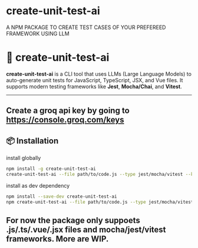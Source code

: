 # create-unit-test-ai
A NPM PACKAGE TO CREATE TEST CASES OF YOUR PREFEREED FRAMEWORK USING LLM

# 🧪 create-unit-test-ai

**create-unit-test-ai** is a CLI tool that uses LLMs (Large Language Models) to auto-generate unit tests for JavaScript, TypeScript, JSX, and Vue files. It supports modern testing frameworks like **Jest**, **Mocha/Chai**, and **Vitest**.

---
## Create a groq api key by going to https://console.groq.com/keys
## 📦 Installation
install globally

```bash
npm install -g create-unit-test-ai
create-unit-test-ai --file path/to/code.js --type jest/mocha/vitest --key groq_api_key
```

install as dev dependency
```bash
npm install --save-dev create-unit-test-ai
npm create-unit-test-ai --file path/to/code.js --type jest/mocha/vitest --key groq_api_key
```


## For now the package only suppoets .js/.ts/.vue/.jsx files and mocha/jest/vitest frameworks. More are WIP.